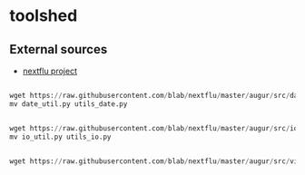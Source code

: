 # toolshed

## External sources

- [nextflu project](https://github.com/blab/nextflu)

``` utils_date.py

wget https://raw.githubusercontent.com/blab/nextflu/master/augur/src/date_util.py
mv date_util.py utils_date.py
```

``` utils_io.py

wget https://raw.githubusercontent.com/blab/nextflu/master/augur/src/io_util.py
mv io_util.py utils_io.py
```

``` virus_filter.py

wget https://raw.githubusercontent.com/blab/nextflu/master/augur/src/virus_filter.py
```
